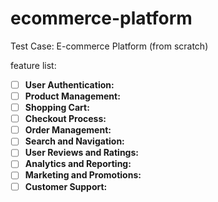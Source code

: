 # ecommerce-platform
Test Case: E-commerce Platform (from scratch)

feature list:

- [ ]  **User Authentication:**
- [ ]  **Product Management:**    
- [ ]  **Shopping Cart:**    
- [ ]  **Checkout Process:**
- [ ]  **Order Management:**
- [ ]  **Search and Navigation:**
- [ ]  **User Reviews and Ratings:**
- [ ]  **Analytics and Reporting:**
- [ ]  **Marketing and Promotions:**
- [ ]  **Customer Support:**